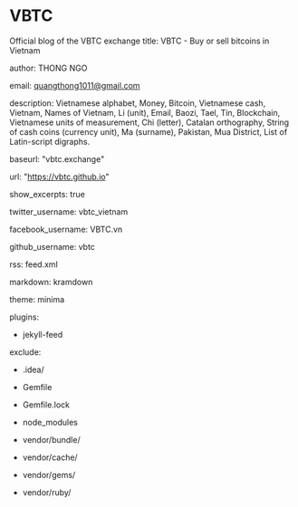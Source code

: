# VBTC
Official blog of the VBTC exchange
title: VBTC - Buy or sell bitcoins in Vietnam

author: THONG NGO

email: quangthong1011@gmail.com

description: Vietnamese alphabet, Money, Bitcoin, 
Vietnamese cash, Vietnam, Names of Vietnam, Li (unit), 
Email, Baozi, Tael, Tin, Blockchain, Vietnamese units of measurement, 
Chi (letter), Catalan orthography, String of cash coins (currency unit), 
Ma (surname), Pakistan, Mua District, List of Latin-script digraphs.

baseurl: "vbtc.exchange"

url: "https://vbtc.github.io"

show_excerpts: true

twitter_username: vbtc_vietnam

facebook_username: VBTC.vn

github_username: vbtc

rss: feed.xml

markdown: kramdown

theme: minima

plugins:

  - jekyll-feed

exclude:

  - .idea/

  - Gemfile

  - Gemfile.lock

  - node_modules

  - vendor/bundle/

  - vendor/cache/

  - vendor/gems/

  - vendor/ruby/
